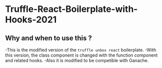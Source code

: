 # Truffle-React-Boilerplate-with-Hooks-2021

## Why and when to use this ?

-This is the modified version of the `truffle unbox react` boilerplate. 
-With this version, the class component is changed with the function component and related hooks.
-Also it is modified to be competible with Ganache.
